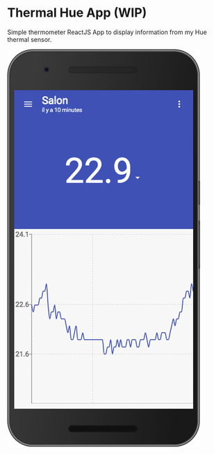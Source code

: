 # Thermal Hue App (WIP)

Simple thermometer ReactJS App to display information from my Hue thermal sensor.

![Linux configuration](screenshot.png)
